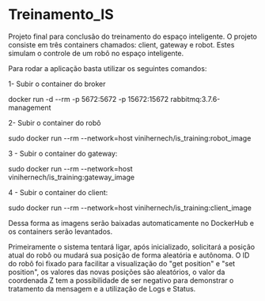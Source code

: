 # Treinamento_IS

Projeto final para conclusão do treinamento do espaço inteligente.
O projeto consiste em três containers chamados: client, gateway e robot. Estes simulam o controle de um robô no espaço inteligente.

Para rodar a aplicação basta utilizar os seguintes comandos:

1- Subir o container do broker

docker run -d --rm -p 5672:5672 -p 15672:15672 rabbitmq:3.7.6-management

2- Subir o container do robô

sudo docker run --rm --network=host vinihernech/is_training:robot_image
  
3 - Subir o container do gateway:

sudo docker run --rm --network=host vinihernech/is_training:gateway_image

4 - Subir o container do client:

sudo docker run --rm --network=host vinihernech/is_training:client_image

Dessa forma as imagens serão baixadas automaticamente no DockerHub e os containers serão levantados. 

Primeiramente o sistema tentará ligar, após inicializado, solicitará a posição atual do robô ou mudará sua posição de forma aleatória e autônoma. O ID do robô foi fixado para facilitar a visualização do "get position" e "set position", os valores das novas posições são aleatórios, o valor da coordenada Z tem a possibilidade de ser negativo para demonstrar o tratamento da mensagem e a utilização de Logs e Status. 
